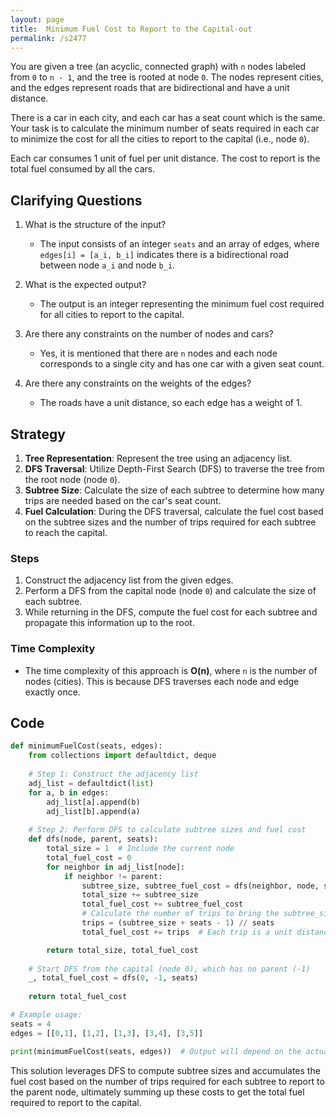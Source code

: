 ```yaml
---
layout: page
title:  Minimum Fuel Cost to Report to the Capital-out
permalink: /s2477
---
```


You are given a tree (an acyclic, connected graph) with `n` nodes labeled from `0` to `n - 1`, and the tree is rooted at node `0`. The nodes represent cities, and the edges represent roads that are bidirectional and have a unit distance.

There is a car in each city, and each car has a seat count which is the same. Your task is to calculate the minimum number of seats required in each car to minimize the cost for all the cities to report to the capital (i.e., node `0`).

Each car consumes 1 unit of fuel per unit distance. The cost to report is the total fuel consumed by all the cars.

## Clarifying Questions

1. What is the structure of the input?
   - The input consists of an integer `seats` and an array of edges, where `edges[i] = [a_i, b_i]` indicates there is a bidirectional road between node `a_i` and node `b_i`.

2. What is the expected output?
   - The output is an integer representing the minimum fuel cost required for all cities to report to the capital.

3. Are there any constraints on the number of nodes and cars?
   - Yes, it is mentioned that there are `n` nodes and each node corresponds to a single city and has one car with a given seat count.

4. Are there any constraints on the weights of the edges?
   - The roads have a unit distance, so each edge has a weight of 1.

## Strategy

1. **Tree Representation**: Represent the tree using an adjacency list.
2. **DFS Traversal**: Utilize Depth-First Search (DFS) to traverse the tree from the root node (node `0`).
3. **Subtree Size**: Calculate the size of each subtree to determine how many trips are needed based on the car's seat count.
4. **Fuel Calculation**: During the DFS traversal, calculate the fuel cost based on the subtree sizes and the number of trips required for each subtree to reach the capital.

### Steps

1. Construct the adjacency list from the given edges.
2. Perform a DFS from the capital node (node `0`) and calculate the size of each subtree.
3. While returning in the DFS, compute the fuel cost for each subtree and propagate this information up to the root.

### Time Complexity
- The time complexity of this approach is **O(n)**, where `n` is the number of nodes (cities). This is because DFS traverses each node and edge exactly once.

## Code

```python
def minimumFuelCost(seats, edges):
    from collections import defaultdict, deque
    
    # Step 1: Construct the adjacency list
    adj_list = defaultdict(list)
    for a, b in edges:
        adj_list[a].append(b)
        adj_list[b].append(a)
    
    # Step 2: Perform DFS to calculate subtree sizes and fuel cost
    def dfs(node, parent, seats):
        total_size = 1  # Include the current node
        total_fuel_cost = 0
        for neighbor in adj_list[node]:
            if neighbor != parent:
                subtree_size, subtree_fuel_cost = dfs(neighbor, node, seats)
                total_size += subtree_size
                total_fuel_cost += subtree_fuel_cost
                # Calculate the number of trips to bring the subtree_size people to the parent
                trips = (subtree_size + seats - 1) // seats
                total_fuel_cost += trips  # Each trip is a unit distance to the parent

        return total_size, total_fuel_cost
    
    # Start DFS from the capital (node 0), which has no parent (-1)
    _, total_fuel_cost = dfs(0, -1, seats)
    
    return total_fuel_cost

# Example usage:
seats = 4
edges = [[0,1], [1,2], [1,3], [3,4], [3,5]]

print(minimumFuelCost(seats, edges))  # Output will depend on the actual tree structure
```

This solution leverages DFS to compute subtree sizes and accumulates the fuel cost based on the number of trips required for each subtree to report to the parent node, ultimately summing up these costs to get the total fuel required to report to the capital.